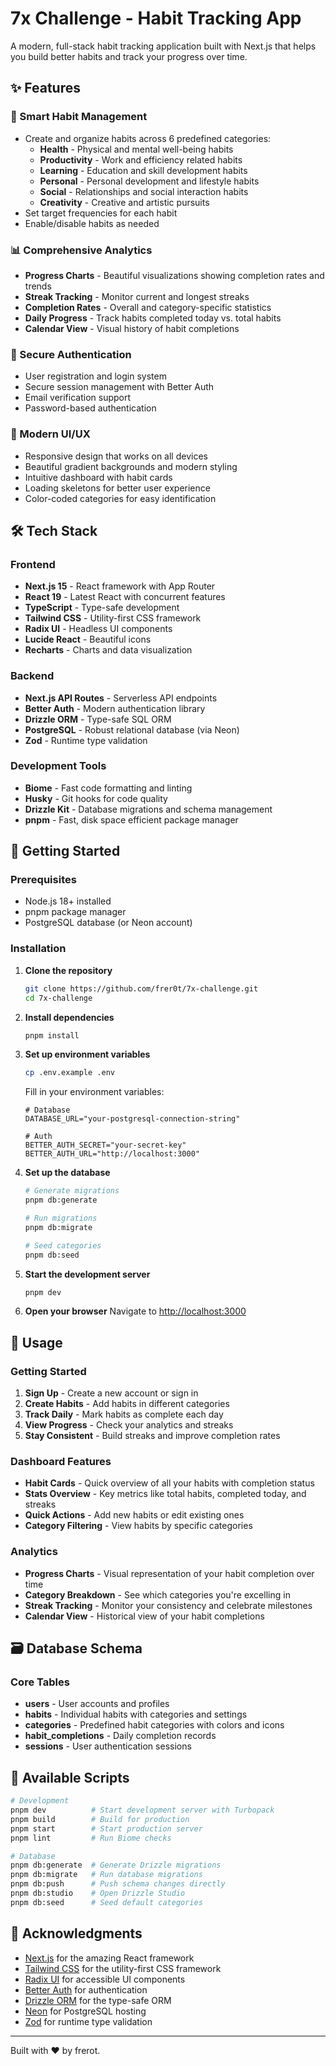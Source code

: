 # 7x Challenge - Habit Tracking App

A modern, full-stack habit tracking application built with Next.js that helps
you build better habits and track your progress over time.

## ✨ Features

### 🎯 Smart Habit Management

- Create and organize habits across 6 predefined categories:
  - **Health** - Physical and mental well-being habits
  - **Productivity** - Work and efficiency related habits
  - **Learning** - Education and skill development habits
  - **Personal** - Personal development and lifestyle habits
  - **Social** - Relationships and social interaction habits
  - **Creativity** - Creative and artistic pursuits
- Set target frequencies for each habit
- Enable/disable habits as needed

### 📊 Comprehensive Analytics

- **Progress Charts** - Beautiful visualizations showing completion rates and
  trends
- **Streak Tracking** - Monitor current and longest streaks
- **Completion Rates** - Overall and category-specific statistics
- **Daily Progress** - Track habits completed today vs. total habits
- **Calendar View** - Visual history of habit completions

### 🔐 Secure Authentication

- User registration and login system
- Secure session management with Better Auth
- Email verification support
- Password-based authentication

### 🎨 Modern UI/UX

- Responsive design that works on all devices
- Beautiful gradient backgrounds and modern styling
- Intuitive dashboard with habit cards
- Loading skeletons for better user experience
- Color-coded categories for easy identification

## 🛠️ Tech Stack

### Frontend

- **Next.js 15** - React framework with App Router
- **React 19** - Latest React with concurrent features
- **TypeScript** - Type-safe development
- **Tailwind CSS** - Utility-first CSS framework
- **Radix UI** - Headless UI components
- **Lucide React** - Beautiful icons
- **Recharts** - Charts and data visualization

### Backend

- **Next.js API Routes** - Serverless API endpoints
- **Better Auth** - Modern authentication library
- **Drizzle ORM** - Type-safe SQL ORM
- **PostgreSQL** - Robust relational database (via Neon)
- **Zod** - Runtime type validation

### Development Tools

- **Biome** - Fast code formatting and linting
- **Husky** - Git hooks for code quality
- **Drizzle Kit** - Database migrations and schema management
- **pnpm** - Fast, disk space efficient package manager

## 🚀 Getting Started

### Prerequisites

- Node.js 18+ installed
- pnpm package manager
- PostgreSQL database (or Neon account)

### Installation

1. **Clone the repository**

   ```bash
   git clone https://github.com/frer0t/7x-challenge.git
   cd 7x-challenge
   ```

2. **Install dependencies**

   ```bash
   pnpm install
   ```

3. **Set up environment variables**

   ```bash
   cp .env.example .env
   ```

   Fill in your environment variables:

   ```env
   # Database
   DATABASE_URL="your-postgresql-connection-string"

   # Auth
   BETTER_AUTH_SECRET="your-secret-key"
   BETTER_AUTH_URL="http://localhost:3000"
   ```

4. **Set up the database**

   ```bash
   # Generate migrations
   pnpm db:generate

   # Run migrations
   pnpm db:migrate

   # Seed categories
   pnpm db:seed
   ```

5. **Start the development server**

   ```bash
   pnpm dev
   ```

6. **Open your browser** Navigate to
   [http://localhost:3000](http://localhost:3000)

## 📱 Usage

### Getting Started

1. **Sign Up** - Create a new account or sign in
2. **Create Habits** - Add habits in different categories
3. **Track Daily** - Mark habits as complete each day
4. **View Progress** - Check your analytics and streaks
5. **Stay Consistent** - Build streaks and improve completion rates

### Dashboard Features

- **Habit Cards** - Quick overview of all your habits with completion status
- **Stats Overview** - Key metrics like total habits, completed today, and
  streaks
- **Quick Actions** - Add new habits or edit existing ones
- **Category Filtering** - View habits by specific categories

### Analytics

- **Progress Charts** - Visual representation of your habit completion over time
- **Category Breakdown** - See which categories you're excelling in
- **Streak Tracking** - Monitor your consistency and celebrate milestones
- **Calendar View** - Historical view of your habit completions

## 🗃️ Database Schema

### Core Tables

- **users** - User accounts and profiles
- **habits** - Individual habits with categories and settings
- **categories** - Predefined habit categories with colors and icons
- **habit_completions** - Daily completion records
- **sessions** - User authentication sessions

## 🔧 Available Scripts

```bash
# Development
pnpm dev          # Start development server with Turbopack
pnpm build        # Build for production
pnpm start        # Start production server
pnpm lint         # Run Biome checks

# Database
pnpm db:generate  # Generate Drizzle migrations
pnpm db:migrate   # Run database migrations
pnpm db:push      # Push schema changes directly
pnpm db:studio    # Open Drizzle Studio
pnpm db:seed      # Seed default categories
```

## 🙏 Acknowledgments

- [Next.js](https://nextjs.org/) for the amazing React framework
- [Tailwind CSS](https://tailwindcss.com/) for the utility-first CSS framework
- [Radix UI](https://www.radix-ui.com/) for accessible UI components
- [Better Auth](https://www.better-auth.com/) for authentication
- [Drizzle ORM](https://orm.drizzle.team/) for the type-safe ORM
- [Neon](https://neon.tech/) for PostgreSQL hosting
- [Zod](https://zod.dev/) for runtime type validation

---

Built with ❤️ by frerot.
